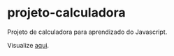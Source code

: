 # projeto-calculadora
 Projeto de calculadora para aprendizado do Javascript.

Visualize <a href='https://tarpadilha.github.io/projeto-calculadora/'>aqui</a>.